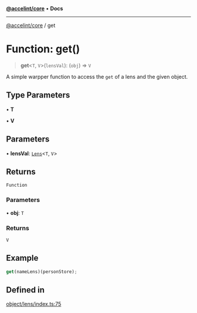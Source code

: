 [**@accelint/core**](../README.md) • **Docs**

***

[@accelint/core](../README.md) / get

# Function: get()

> **get**\<`T`, `V`\>(`lensVal`): (`obj`) => `V`

A simple warpper function to access the `get` of a lens and the given object.

## Type Parameters

• **T**

• **V**

## Parameters

• **lensVal**: [`Lens`](../type-aliases/Lens.md)\<`T`, `V`\>

## Returns

`Function`

### Parameters

• **obj**: `T`

### Returns

`V`

## Example

```ts
get(nameLens)(personStore);
```

## Defined in

[object/lens/index.ts:75](https://github.com/gohypergiant/standard-toolkit/blob/87ae5060c82d212b75a10cafb0030b08916e90f1/packages/core/src/object/lens/index.ts#L75)
